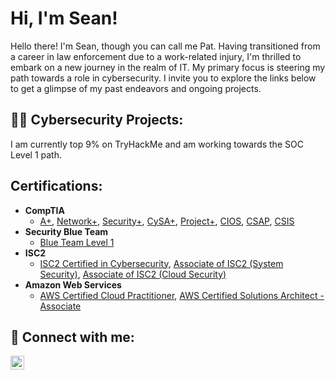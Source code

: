 <h1>Hi, I'm Sean! </h1> Hello there! I'm Sean, though you can call me Pat. Having transitioned from a career in law enforcement due to a work-related injury, I'm thrilled to embark on a new journey in the realm of IT. My primary focus is steering my path towards a role in cybersecurity. I invite you to explore the links below to get a glimpse of my past endeavors and ongoing projects. 

<h2>👨‍💻 Cybersecurity Projects:</h2> I am currently top 9% on TryHackMe and am working towards the SOC Level 1 path.



<h2>Certifications:</h2>

- <b>CompTIA</b>
  - [A+](https://www.credly.com/earner/earned/badge/4ed743ab-6973-4efa-b363-5fae2d33e00f), [Network+](https://www.credly.com/earner/earned/badge/8507a728-da25-4ef2-be0b-1240e66e8cf0), [Security+](https://www.credly.com/earner/earned/badge/b35518d8-74d8-4ba0-a053-227a3bac7b40), [CySA+](https://www.credly.com/earner/earned/badge/aaf13a2c-0dfb-4ef9-a8d4-3078d096662b), [Project+](https://www.credly.com/earner/earned/badge/141550b5-8099-4764-b537-be8e893d64b2), [CIOS](https://www.credly.com/earner/earned/badge/8b0579b7-3507-4203-86e2-64ff39979f42), [CSAP](https://www.credly.com/earner/earned/badge/8a88cd66-d9a1-4ec9-be22-a2b0655dac33), [CSIS](https://www.credly.com/earner/earned/badge/9164fc81-a933-4038-8e82-3ab93452f0a0)
- <b>Security Blue Team</b>
  - [Blue Team Level 1](https://www.credly.com/earner/earned/badge/8d408253-ba18-4e12-84ba-6ee1e7764bf8)
 - <b>ISC2</b>
   - [ISC2 Certified in  Cybersecurity](https://www.credly.com/earner/earned/badge/ea073953-3ecf-4a2e-9f24-5fadef606ae8), [Associate of ISC2 (System Security)](https://www.credly.com/earner/earned/badge/e6a8e4ba-5db5-49c6-aed5-aa46104e8014), [Associate of ISC2 (Cloud Security)](https://www.credly.com/earner/earned/badge/470942f1-7abb-4e52-9902-1ef8578c8586)
- <b> Amazon Web Services</b>
  - [AWS Certified Cloud Practitioner](https://www.credly.com/earner/earned/badge/15e29291-4bf6-490c-abf8-663b044317ef), [AWS Certified Solutions Architect - Associate](https://www.credly.com/earner/earned/badge/9b4e8d28-ad9c-4b58-bda4-de4068b2011c) 



<h2> 🤳 Connect with me:</h2>

[<img align="left" alt="JoshMadakor | LinkedIn" width="22px" src="https://cdn.jsdelivr.net/npm/simple-icons@v3/icons/linkedin.svg" />][linkedin]



[linkedin]: https://linkedin.com/in/sean-pat-finnegan



